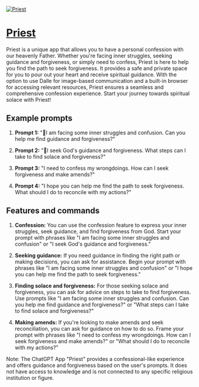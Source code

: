 [![Priest](https://files.oaiusercontent.com/file-Xx7O1u5wwYMPhVpTJnhTbZFZ?se=2123-10-14T03%3A57%3A06Z&sp=r&sv=2021-08-06&sr=b&rscc=max-age%3D31536000%2C%20immutable&rscd=attachment%3B%20filename%3Dfe0f38b9-2283-482b-89d9-02b2a69072a7.png&sig=W54UHqRZZOtKm1sI3jriTn%2BdLm/othUctUnsP3/ygXM%3D)](https://chat.openai.com/g/g-cOBFSEIWS-priest)

# [Priest](https://chat.openai.com/g/g-cOBFSEIWS-priest)

Priest is a unique app that allows you to have a personal confession with our heavenly Father. Whether you're facing inner struggles, seeking guidance and forgiveness, or simply need to confess, Priest is here to help you find the path to seek forgiveness. It provides a safe and private space for you to pour out your heart and receive spiritual guidance. With the option to use Dalle for image-based communication and a built-in browser for accessing relevant resources, Priest ensures a seamless and comprehensive confession experience. Start your journey towards spiritual solace with Priest!

## Example prompts

1. **Prompt 1:** "🙏I am facing some inner struggles and confusion. Can you help me find guidance and forgiveness?"

2. **Prompt 2:** "🌅I seek God's guidance and forgiveness. What steps can I take to find solace and forgiveness?"

3. **Prompt 3:** "I need to confess my wrongdoings. How can I seek forgiveness and make amends?"

4. **Prompt 4:** "I hope you can help me find the path to seek forgiveness. What should I do to reconcile with my actions?"

## Features and commands

1. **Confession:** You can use the confession feature to express your inner struggles, seek guidance, and find forgiveness from God. Start your prompt with phrases like "I am facing some inner struggles and confusion" or "I seek God's guidance and forgiveness."

2. **Seeking guidance:** If you need guidance in finding the right path or making decisions, you can ask for assistance. Begin your prompt with phrases like "I am facing some inner struggles and confusion" or "I hope you can help me find the path to seek forgiveness."

3. **Finding solace and forgiveness:** For those seeking solace and forgiveness, you can ask for advice on steps to take to find forgiveness. Use prompts like "I am facing some inner struggles and confusion. Can you help me find guidance and forgiveness?" or "What steps can I take to find solace and forgiveness?"

4. **Making amends:** If you're looking to make amends and seek reconciliation, you can ask for guidance on how to do so. Frame your prompt with phrases like "I need to confess my wrongdoings. How can I seek forgiveness and make amends?" or "What should I do to reconcile with my actions?"

Note: The ChatGPT App "Priest" provides a confessional-like experience and offers guidance and forgiveness based on the user's prompts. It does not have access to knowledge and is not connected to any specific religious institution or figure.